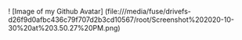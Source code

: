 ! [Image of my Github Avatar] (file:///media/fuse/drivefs-d26f9d0afbc436c79f707d2b3cd10567/root/Screenshot%202020-10-30%20at%203.50.27%20PM.png)
